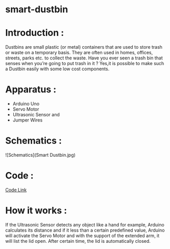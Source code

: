 # smart-dustbin
# Introduction : 
Dustbins are small plastic (or metal) containers that are used to store trash or waste on a temporary basis. They are often used in homes, offices, streets, parks etc. to collect the waste. Have you ever seen a trash bin that senses when you’re going to put trash in it ? Yes,it is possible to make such a Dustbin easily with some low cost components. 
# Apparatus : 
* Arduino Uno
* Servo Motor
* Ultrasonic Sensor and
* Jumper Wires
# Schematics : 
![Schematics](Smart Dustbin.jpg)
# Code : 
[Code Link](Smart_Dustbin.ino)
# How it works : 
If the Ultrasonic Sensor detects any object like a hand for example, Arduino calculates its distance and if it less than a certain predefined value, Arduino will activate the Servo Motor and with the support of the extended arm, it will list the lid open.
After certain time, the lid is automatically closed.
